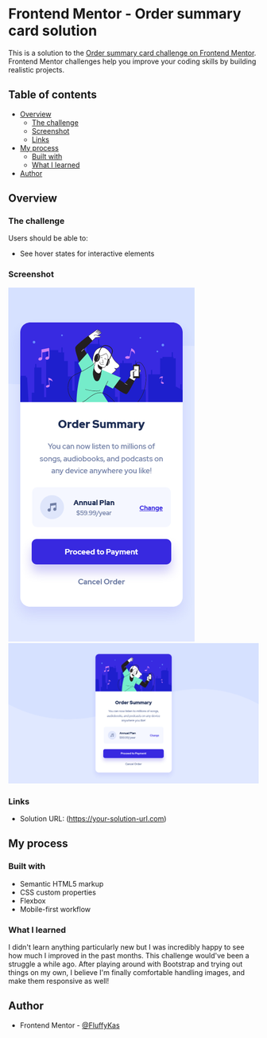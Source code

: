 # Frontend Mentor - Order summary card solution

This is a solution to the [Order summary card challenge on Frontend Mentor](https://www.frontendmentor.io/challenges/order-summary-component-QlPmajDUj). Frontend Mentor challenges help you improve your coding skills by building realistic projects. 

## Table of contents

- [Overview](#overview)
  - [The challenge](#the-challenge)
  - [Screenshot](#screenshot)
  - [Links](#links)
- [My process](#my-process)
  - [Built with](#built-with)
  - [What I learned](#what-i-learned)
- [Author](#author)

## Overview

### The challenge

Users should be able to:

- See hover states for interactive elements

### Screenshot

![](./screenshots/order-summary-card-mobile.png)
![](./screenshots/order-summary-card-desktop.png)


### Links

- Solution URL: (https://your-solution-url.com)

## My process

### Built with

- Semantic HTML5 markup
- CSS custom properties
- Flexbox
- Mobile-first workflow

### What I learned

I didn't learn anything particularly new but I was incredibly happy to see how much I improved in the past months. This challenge would've been a struggle a while ago. After playing around with Bootstrap and trying out things on my own, I believe I'm finally comfortable handling images, and make them responsive as well!

## Author

- Frontend Mentor - [@FluffyKas](https://www.frontendmentor.io/profile/FluffyKas)
